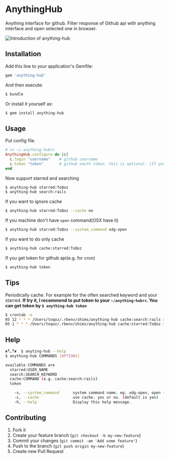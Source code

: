 # AnythingHub

Anything interface for github.
Filter response of Github api with anything interface and open selected one in browser.

![Introduction of anything-hub](https://dl.dropbox.com/u/7808873/introduction_of_anything-hub.gif)

## Installation

Add this line to your application's Gemfile:

```ruby
gem 'anything-hub'
```

And then execute:

```sh
$ bundle
```

Or install it yourself as:

```sh
$ gem install anything-hub
```

## Usage

Put config file.

```ruby
# in ~/.anything-hubrc
AnythingHub.configure do |c|
  c.login "username"    # github username
  c.token "token"       # github oauth token. this is optional. (If you use in non-interactive env, I recommend to set this.)
end
```

Now support starred and searching

```sh
$ anything-hub starred:ToQoz
$ anything-hub search:rails
```

If you want to ignore cache

```sh
$ anything-hub starred:ToQoz --cache no
```

If you machine don't have `open` command(OSX have it)

```sh
$ anything-hub starred:ToQoz --system_command xdg-open
```

If you want to do only cache

```sh
$ anything-hub cache:starred:ToQoz
```

If you get token for github api(e.g. for cron)

```sh
$ anything-hub token
```

## Tips

Periodically cache. For example for the often searched keyword and your starred.
**If try it, I recommend to put token to your `~/anything-hubrc`. You can get token by `$ anything-hub token`**

```sh
$ crontab -e
05 12 * * * /Users/toqoz/.rbenv/shims/anything-hub cache:search:rails >> /tmp/anything-hub.cron.log 2>> /tmp/anything-hub.cron.error.log
05 1 * * * /Users/toqoz/.rbenv/shims/anything-hub cache:starred:ToQoz >> /tmp/anything-hub.cron.log 2>> /tmp/anything-hub.cron.error.log
```

## Help
```sh
✘╹◡╹✘  $ anyting-hub --help
$ anything-hub COMMANDS [OPTIONS]

available COMMANDS are
  starred:USER_NAME
  search:SEARCH_KEYWORD
  cache:COMMAND (e.g. cache:search:rails)
  token

    -s, --system_command      system command name. eg. xdg-open, open (default is open)
    -c, --cache               use cache. yes or no. (default is yes)
    -h, --help                Display this help message.
```

## Contributing

1. Fork it
2. Create your feature branch (`git checkout -b my-new-feature`)
3. Commit your changes (`git commit -am 'Add some feature'`)
4. Push to the branch (`git push origin my-new-feature`)
5. Create new Pull Request
